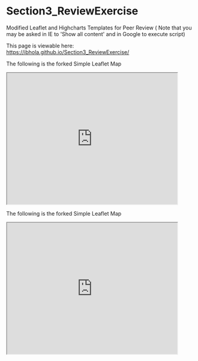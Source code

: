 # Section3_ReviewExercise
Modified Leaflet and Highcharts Templates for Peer Review
( Note that you may be asked in IE to 'Show all content' and in Google to execute script)

This page is viewable here: https://ibhola.github.io/Section3_ReviewExercise/

The following is the forked Simple Leaflet Map

<iframe src="http://ibhola.github.io/leaflet-map-simple" width="90%" height="350"></iframe>


The following is the forked Simple Leaflet Map

<iframe src="https://ibhola.github.io/highcharts-scatter-csv/" width="90%" height="350"></iframe>
